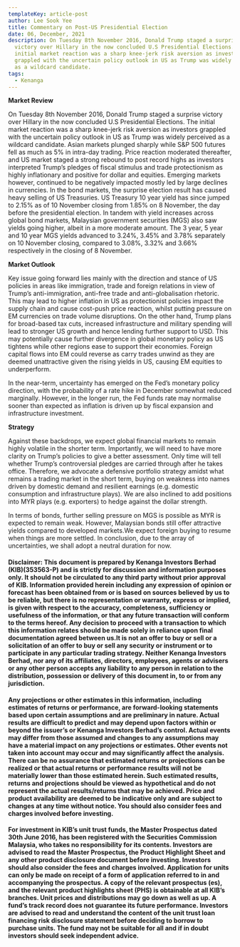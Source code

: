 ```yaml
---
templateKey: article-post
author: Lee Sook Yee
title: Commentary on Post-US Presidential Election
date: 06, December, 2021
description: On Tuesday 8th November 2016, Donald Trump staged a surprise
  victory over Hillary in the now concluded U.S Presidential Elections. The
  initial market reaction was a sharp knee-jerk risk aversion as investors
  grappled with the uncertain policy outlook in US as Trump was widely perceived
  as a wildcard candidate.
tags:
  - Kenanga
---
```

**Market Review</h3>**

<p>On Tuesday 8th November 2016, Donald Trump staged a surprise victory over Hillary in the now
    concluded U.S Presidential Elections. The initial market reaction was a sharp knee-jerk risk
    aversion as investors grappled with the uncertain policy outlook in US as Trump was widely
    perceived as a wildcard candidate. Asian markets plunged sharply while S&P 500 futures fell as
    much as 5% in intra-day trading. Price reaction moderated thereafter, and US market staged a
    strong rebound to post record highs as investors interpreted Trump’s pledges of fiscal stimulus
    and trade protectionism as highly inflationary and positive for dollar and equities. Emerging
    markets however, continued to be negatively impacted mostly led by large declines in currencies.
    In the bond markets, the surprise election result has caused heavy selling of US Treasuries. US
    Treasury 10 year yield has since jumped to 2.15% as of 10 November closing from 1.85% on 8
    November, the day before the presidential election. In tandem with yield increases across global
    bond markets, Malaysian government securities (MGS) also saw yields going higher, albeit in a
    more moderate amount. The 3 year, 5 year and 10 year MGS yields advanced to 3.24%, 3.45%
    and 3.78% separately on 10 November closing, compared to 3.08%, 3.32% and 3.66%
    respectively in the closing of 8 November.</p>

**Market Outlook</h3>**

<p>Key issue going forward lies mainly with the direction and stance of US policies in areas like
    immigration, trade and foreign relations in view of Trump’s anti-immigration, anti-free trade and
    anti-globalisation rhetoric. This may lead to higher inflation in US as protectionist policies impact
    the supply chain and cause cost-push price reaction, whilst putting pressure on EM currencies on
    trade volume disruptions. On the other hand, Trump plans for broad-based tax cuts, increased
    infrastructure and military spending will lead to stronger US growth and hence lending further
    support to USD. This may potentially cause further divergence in global monetary policy as US
    tightens while other regions ease to support their economies. Foreign capital flows into EM could
    reverse as carry trades unwind as they are deemed unattractive given the rising yields in US,
    causing EM equities to underperform.</p>
  
<p>In the near-term, uncertainty has emerged on the Fed’s monetary policy direction, with the
    probability of a rate hike in December somewhat reduced marginally. However, in the longer run,
    the Fed funds rate may normalise sooner than expected as inflation is driven up by fiscal
    expansion and infrastructure investment.</p>

**Strategy</h3>**

<p>Against these backdrops, we expect global financial markets to remain highly volatile in the
    shorter term. Importantly, we will need to have more clarity on Trump’s policies to give a better
    assessment. Only time will tell whether Trump’s controversial pledges are carried through after
    he takes office. Therefore, we advocate a defensive portfolio strategy amidst what remains a
    trading market in the short term, buying on weakness into names driven by domestic demand and
    resilient earnings (e.g. domestic consumption and infrastructure plays). We are also inclined to
    add positions into MYR plays (e.g. exporters) to hedge against the dollar strength.</p>

<p>In terms of bonds, further selling pressure on MGS is possible as MYR is expected to remain
    weak. However, Malaysian bonds still offer attractive yields compared to developed markets.We
    expect foreign buying to resume when things are more settled. In conclusion, due to the array of
    uncertainties, we shall adopt a neutral duration for now.</p>

<h4>Disclaimer: This document is prepared by Kenanga Investors Berhad (KIB)(353563-P) and is strictly for discussion and information
    purposes only. It should not be circulated to any third party without prior approval of KIB. Information provided herein including
    any expression of opinion or forecast has been obtained from or is based on sources believed by us to be reliable, but there is no
    representation or warranty, express or implied, is given with respect to the accuracy, completeness, sufficiency or usefulness of the
    information, or that any future transaction will conform to the terms hereof. Any decision to proceed with a transaction to which
    this information relates should be made solely in reliance upon final documentation agreed between us.It is not an offer to buy or
    sell or a solicitation of an offer to buy or sell any security or instrument or to participate in any particular trading strategy. Neither
    Kenanga Investors Berhad, nor any of its affiliates, directors, employees, agents or advisers or any other person accepts any
    liability to any person in relation to the distribution, possession or delivery of this document in, to or from any jurisdiction.</h4>

<h4>Any projections or other estimates in this information, including estimates of returns or performance, are forward-looking
    statements based upon certain assumptions and are preliminary in nature. Actual results are difficult to predict and may depend
    upon factors within or beyond the issuer’s or Kenanga Investors Berhad’s control. Actual events may differ from those assumed
    and changes to any assumptions may have a material impact on any projections or estimates. Other events not taken into account
    may occur and may significantly affect the analysis. There can be no assurance that estimated returns or projections can be
    realized or that actual returns or performance results will not be materially lower than those estimated herein. Such estimated
    results, returns and projections should be viewed as hypothetical and do not represent the actual results/returns that may be
    achieved. Price and product availability are deemed to be indicative only and are subject to changes at any time without notice.
    You should also consider fees and charges involved before investing.</h4>

<h4>For investment in KIB’s unit trust funds, the Master Prospectus dated 30th June 2016, has been registered with the Securities
    Commission Malaysia, who takes no responsibility for its contents. Investors are advised to read the Master Prospectus, the
    Product Highlight Sheet and any other product disclosure document before investing. Investors should also consider the fees and
    charges involved. Application for units can only be made on receipt of a form of application referred to in and accompanying the
    prospectus. A copy of the relevant prospectus (es), and the relevant product highlights sheet (PHS) is obtainable at all KIB’s
    branches. Unit prices and distributions may go down as well as up. A fund’s track record does not guarantee its future
    performance. Investors are advised to read and understand the content of the unit trust loan financing risk disclosure statement
    before deciding to borrow to purchase units. The fund may not be suitable for all and if in doubt investors should seek independent
    advice.</h4>